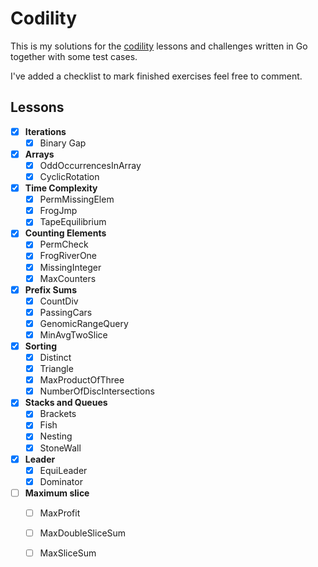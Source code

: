 # Codility
This is my solutions for the [codility](codility.com) 
lessons and challenges written in Go together with some test
cases.

I've added a checklist to mark finished exercises feel free to 
comment.

## Lessons

- [x] **Iterations**
    - [x] Binary Gap
    
- [x] **Arrays**
    - [x] OddOccurrencesInArray
    - [x] CyclicRotation
    
- [x] **Time Complexity**
    - [x] PermMissingElem
    - [x] FrogJmp
    - [x] TapeEquilibrium

- [x] **Counting Elements**
    - [x] PermCheck
    - [x] FrogRiverOne
    - [x] MissingInteger
    - [x] MaxCounters

- [x] **Prefix Sums**
    - [x] CountDiv
    - [x] PassingCars
    - [x] GenomicRangeQuery
    - [x] MinAvgTwoSlice

- [x] **Sorting**
    - [x] Distinct
    - [x] Triangle
    - [x] MaxProductOfThree
    - [x] NumberOfDiscIntersections

- [x] **Stacks and Queues**
    - [x] Brackets
    - [x] Fish
    - [x] Nesting
    - [x] StoneWall
  
- [x] **Leader**
    - [x] EquiLeader
    - [x] Dominator
    
- [ ] **Maximum slice**
    - [ ] MaxProfit
    - [ ] MaxDoubleSliceSum
    - [ ] MaxSliceSum


